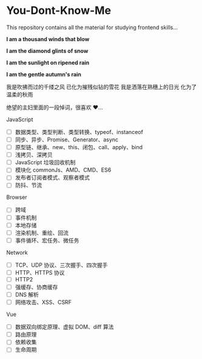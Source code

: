 # You-Dont-Know-Me

This repository contains all the material for studying frontend skills...

**I am a thousand winds that blow**

**I am the diamond glints of snow**

**I am the sunlight on ripened rain**

**I am the gentle autumn's rain**

我是吹拂而过的千缕之风
已化为摧残似钻的雪花
我是洒落在熟穗上的日光
化为了温柔的秋雨

绝望的主妇里面的一段悼词，很喜欢 ❤️…

JavaScript

- [ ] 数据类型、类型判断、类型转换、typeof、instanceof
- [ ] 同步、异步、Promise、Generator、async
- [ ] 原型链、继承、new、this、闭包、call、apply、bind
- [ ] 浅拷贝、深拷贝
- [ ] JavaScript 垃圾回收机制
- [ ] 模块化 commonJs、AMD、CMD、ES6
- [ ] 发布者订阅者模式、观察者模式
- [ ] 防抖、节流

Browser

- [ ] 跨域
- [ ] 事件机制
- [ ] 本地存储
- [ ] 渲染机制、重绘、回流
- [ ] 事件循环、宏任务、微任务

Network

- [ ] TCP、UDP 协议、三次握手、四次握手
- [ ] HTTP、HTTPS 协议
- [ ] HTTP2
- [ ] 强缓存、协商缓存
- [ ] DNS 解析
- [ ] 网络攻击、XSS、CSRF

Vue

- [ ] 数据双向绑定原理、虚拟 DOM、diff 算法
- [ ] 路由原理
- [ ] 依赖收集
- [ ] 生命周期
